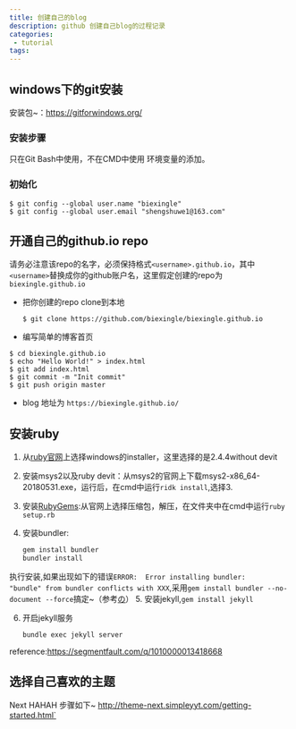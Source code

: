 ```yaml
---
title: 创建自己的blog
description: github 创建自己blog的过程记录
categories:
 - tutorial
tags:
---
```



## windows下的git安装
安装包~：https://gitforwindows.org/

### 安装步骤

只在Git Bash中使用，不在CMD中使用
环境变量的添加。

### 初始化
```
$ git config --global user.name "biexingle"
$ git config --global user.email "shengshuwe1@163.com"
```

## 开通自己的github.io repo
请务必注意该repo的名字，必须保持格式`<username>.github.io`，其中`<username>`替换成你的github账户名，这里假定创建的repo为`biexingle.github.io`
- 把你创建的repo clone到本地

	`$ git clone https://github.com/biexingle/biexingle.github.io`

- 编写简单的博客首页
```
$ cd biexingle.github.io
$ echo "Hello World!" > index.html
$ git add index.html
$ git commit -m "Init commit"
$ git push origin master
```
- blog 地址为
`https://biexingle.github.io/`


## 安装ruby
1. 从[ruby官网](https://rubyinstaller.org/downloads/)上选择windows的installer，这里选择的是2.4.4without devit
2. 安装msys2以及ruby devit：从msys2的官网上下载msys2-x86_64-20180531.exe，运行后，在cmd中运行`ridk install`,选择3.
3. 安装[RubyGems](https://rubygems.org/pages/download):从官网上选择压缩包，解压，在文件夹中在cmd中运行`ruby setup.rb`
4. 安装bundler:

	```Bash
	gem install bundler
	bundler install
	```

执行安装,如果出现如下的错误`ERROR:  Error installing bundler:    "bundle" from bundler conflicts with XXX`,采用`gem install bundler --no-document --force`搞定~（参考[の](https://yoshinorin.net/2017/11/27/bundle-from-bundler-conflicts/)）
5. 安装jekyll,`gem install jekyll`

6. 开启jekyll服务
	```
	bundle exec jekyll server
	```
reference:https://segmentfault.com/q/1010000013418668

## 选择自己喜欢的主题
Next HAHAH
步骤如下~
http://theme-next.simpleyyt.com/getting-started.html`
